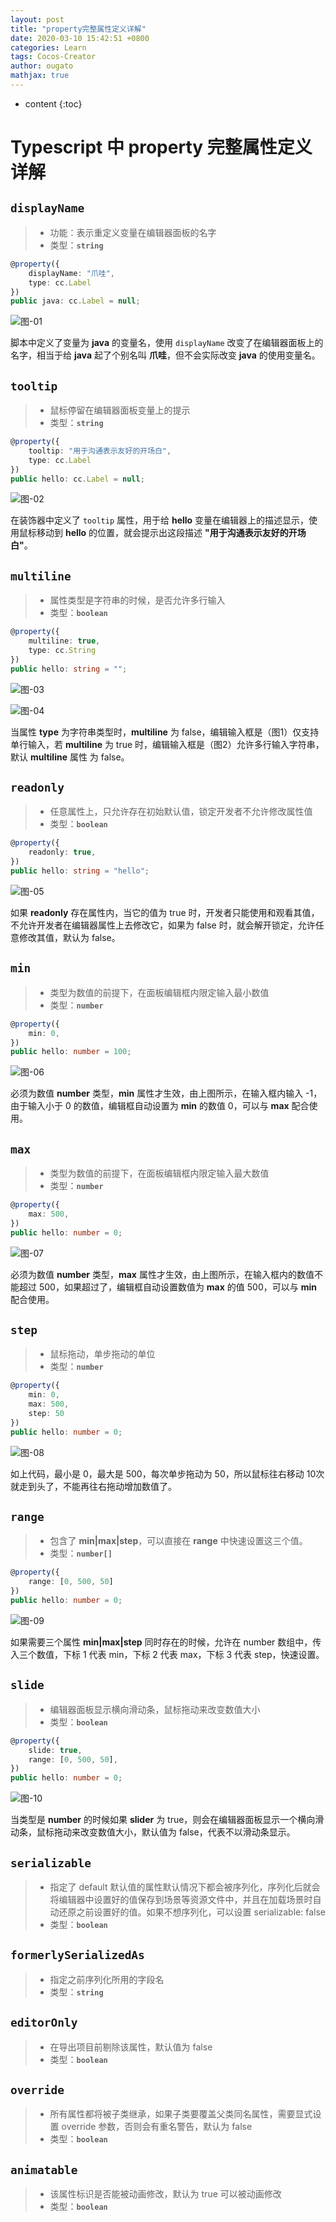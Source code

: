 ```yaml
---
layout: post
title: "property完整属性定义详解"
date: 2020-03-10 15:42:51 +0800
categories: Learn
tags: Cocos-Creator
author: ougato
mathjax: true
---
```


* content
{:toc}




# Typescript 中 property 完整属性定义详解

## **`displayName`**
> * 功能：表示重定义变量在编辑器面板的名字 
> * 类型：**`string`**

```typescript
@property({
    displayName: "爪哇",
    type: cc.Label
})
public java: cc.Label = null;
```

![图-01](https://raw.githubusercontent.com/ougato/ougato.github.res/master/2020-03-10-PropertyDefine/property-define-01.png)

脚本中定义了变量为 **java** 的变量名，使用 `displayName` 改变了在编辑器面板上的名字，相当于给 **java** 起了个别名叫 **爪哇**，但不会实际改变 **java** 的使用变量名。

## **`tooltip`**
> * 鼠标停留在编辑器面板变量上的提示 
> * 类型：**`string`**

```typescript
@property({
    tooltip: "用于沟通表示友好的开场白",
    type: cc.Label
})
public hello: cc.Label = null;
```

![图-02](https://raw.githubusercontent.com/ougato/ougato.github.res/master/2020-03-10-PropertyDefine/property-define-02.gif)

在装饰器中定义了 `tooltip` 属性，用于给 **hello** 变量在编辑器上的描述显示，使用鼠标移动到 **hello** 的位置，就会提示出这段描述 **"用于沟通表示友好的开场白"**。

## **`multiline`**
> * 属性类型是字符串的时候，是否允许多行输入
> * 类型：**`boolean`**

```typescript
@property({
    multiline: true,
    type: cc.String
})
public hello: string = "";
```

![图-03](https://raw.githubusercontent.com/ougato/ougato.github.res/master/2020-03-10-PropertyDefine/property-define-03.png)

![图-04](https://raw.githubusercontent.com/ougato/ougato.github.res/master/2020-03-10-PropertyDefine/property-define-04.png)

当属性 **type** 为字符串类型时，**multiline** 为 false，编辑输入框是（图1）仅支持单行输入，若 **multiline** 为 true 时，编辑输入框是（图2）允许多行输入字符串，默认 **multiline** 属性 为 false。

## **`readonly`**
> * 任意属性上，只允许存在初始默认值，锁定开发者不允许修改属性值
> * 类型：**`boolean`**

```typescript
@property({
    readonly: true,
})
public hello: string = "hello";
```

![图-05](https://raw.githubusercontent.com/ougato/ougato.github.res/master/2020-03-10-PropertyDefine/property-define-05.gif)

如果 **readonly** 存在属性内，当它的值为 true 时，开发者只能使用和观看其值，不允许开发者在编辑器属性上去修改它，如果为 false 时，就会解开锁定，允许任意修改其值，默认为 false。

## **`min`**
> * 类型为数值的前提下，在面板编辑框内限定输入最小数值
> * 类型：**`number`**

```typescript
@property({
    min: 0,
})
public hello: number = 100;
```

![图-06](https://raw.githubusercontent.com/ougato/ougato.github.res/master/2020-03-10-PropertyDefine/property-define-06.gif)

必须为数值 **number** 类型，**min** 属性才生效，由上图所示，在输入框内输入 -1，由于输入小于 0 的数值，编辑框自动设置为 **min** 的数值 0，可以与 **max** 配合使用。

## **`max`**
> * 类型为数值的前提下，在面板编辑框内限定输入最大数值
> * 类型：**`number`**

```typescript
@property({
    max: 500,
})
public hello: number = 0;
```

![图-07](https://raw.githubusercontent.com/ougato/ougato.github.res/master/2020-03-10-PropertyDefine/property-define-07.gif)

必须为数值 **number** 类型，**max** 属性才生效，由上图所示，在输入框内的数值不能超过 500，如果超过了，编辑框自动设置数值为 **max** 的值 500，可以与 **min** 配合使用。

## **`step`**
> * 鼠标拖动，单步拖动的单位
> * 类型：**`number`**

```typescript
@property({
    min: 0,
    max: 500,
    step: 50
})
public hello: number = 0;
```

![图-08](https://raw.githubusercontent.com/ougato/ougato.github.res/master/2020-03-10-PropertyDefine/property-define-08.gif)

如上代码，最小是 0，最大是 500，每次单步拖动为 50，所以鼠标往右移动 10次就走到头了，不能再往右拖动增加数值了。

## **`range`**
> * 包含了 **min\|max\|step**，可以直接在 **range** 中快速设置这三个值。
> * 类型：**`number[]`**

```typescript
@property({
    range: [0, 500, 50]
})
public hello: number = 0;
```

![图-09](https://raw.githubusercontent.com/ougato/ougato.github.res/master/2020-03-10-PropertyDefine/property-define-09.gif)

如果需要三个属性 **min\|max\|step** 同时存在的时候，允许在 number 数组中，传入三个数值，下标 1 代表 min，下标 2 代表 max，下标 3 代表 step，快速设置。

## **`slide`**
> * 编辑器面板显示横向滑动条，鼠标拖动来改变数值大小
> * 类型：**`boolean`**

```typescript
@property({
    slide: true,
    range: [0, 500, 50],
})
public hello: number = 0;
```

![图-10](https://raw.githubusercontent.com/ougato/ougato.github.res/master/2020-03-10-PropertyDefine/property-define-10.gif)

当类型是 **number** 的时候如果 **slider** 为 true，则会在编辑器面板显示一个横向滑动条，鼠标拖动来改变数值大小，默认值为 false，代表不以滑动条显示。


## **`serializable`**
> * 指定了 default 默认值的属性默认情况下都会被序列化，序列化后就会将编辑器中设置好的值保存到场景等资源文件中，并且在加载场景时自动还原之前设置好的值。如果不想序列化，可以设置 serializable: false
> * 类型：**`boolean`**

## **`formerlySerializedAs`**
> * 指定之前序列化所用的字段名
> * 类型：**`string`**

## **`editorOnly`**
> * 在导出项目前剔除该属性，默认值为 false
> * 类型：**`boolean`**

## **`override`**
> * 所有属性都将被子类继承，如果子类要覆盖父类同名属性，需要显式设置 override 参数，否则会有重名警告，默认为 false
> * 类型：**`boolean`**

## **`animatable`**
> * 该属性标识是否能被动画修改，默认为 true 可以被动画修改
> * 类型：**`boolean`**